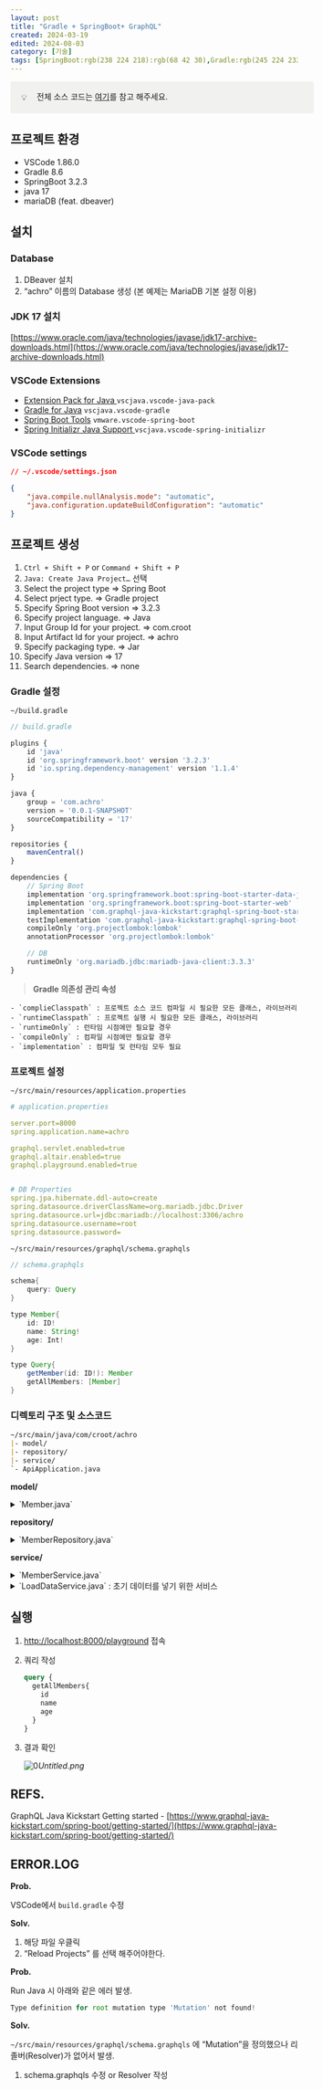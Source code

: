 ```yaml
---
layout: post
title: "Gradle + SpringBoot+ GraphQL"
created: 2024-03-19
edited: 2024-08-03
category: [기술]
tags: [SpringBoot:rgb(238 224 218):rgb(68 42 30),Gradle:rgb(245 224 233):rgb(76 35 55),VSCode:rgb(245 224 233):rgb(76 35 55),MariaDB:rgb(232 222 238):rgb(65 36 84),Java:rgb(250 222 201):rgb(73 41 14),GraphQL:rgb(211 229 239):rgb(24 51 71)]
---
```



<div class="callout" style="display:flex;width:100%;border-radius:4px;background:rgb(241,241,239);padding: 16px 16px 16px 12px;">
<div style="display:flex;align-items:center;justify-content:center;height:24px;width:24px;border-radius:0.25em;flex-shrink:0;">💡</div>
<div style="white-space:pre-wrap;word-break:break-word;caret-color:rgb(55, 53, 47);margin-left:8px;padding-left:2px;padding-right:2px;">전체 소스 코드는 <a href="https://github.com/croot-dev/springboot-graphql/tree/notion/6c50e956396b41449b42a8e134d97c4e" target="_blank">여기</a>를 참고 해주세요.</div>
</div>


## 프로젝트 환경

- VSCode 1.86.0
- Gradle 8.6
- SpringBoot 3.2.3
- java 17
- mariaDB (feat. dbeaver)

## 설치


### Database

1. DBeaver 설치
2. “achro” 이름의 Database 생성 (본 예제는 MariaDB 기본 설정 이용)

### JDK 17 설치


[https://www.oracle.com/java/technologies/javase/jdk17-archive-downloads.html](https://www.oracle.com/java/technologies/javase/jdk17-archive-downloads.html)


### VSCode Extensions

- [Extension Pack for Java ](https://marketplace.visualstudio.com/items?itemName=vscjava.vscode-java-pack)`vscjava.vscode-java-pack`
- [Gradle for Java](https://marketplace.visualstudio.com/items?itemName=vscjava.vscode-gradle) `vscjava.vscode-gradle`
- [Spring Boot Tools](https://marketplace.visualstudio.com/items?itemName=vmware.vscode-spring-boot) `vmware.vscode-spring-boot`
- [Spring Initializr Java Support ](https://marketplace.visualstudio.com/items?itemName=vscjava.vscode-spring-initializr)`vscjava.vscode-spring-initializr`

### VSCode settings


```json
// ~/.vscode/settings.json

{
    "java.compile.nullAnalysis.mode": "automatic",
    "java.configuration.updateBuildConfiguration": "automatic"
}
```


## 프로젝트 생성

1. `Ctrl + Shift + P` or `Command + Shift + P`
2. `Java: Create Java Project…` 선택
3. Select the project type ⇒ Spring Boot
4. Select prject type. ⇒ Gradle project
5. Specify Spring Boot version ⇒ 3.2.3
6. Specify project language. ⇒ Java
7. Input Group Id for your project. ⇒ com.croot
8. Input Artifact Id for your project. ⇒ achro
9. Specify packaging type. ⇒ Jar
10. Specify Java version ⇒ 17
11. Search dependencies. ⇒ none

### Gradle 설정


`~/build.gradle`


```javascript
// build.gradle

plugins {
	id 'java'
	id 'org.springframework.boot' version '3.2.3'
	id 'io.spring.dependency-management' version '1.1.4'
}

java {
	group = 'com.achro'
	version = '0.0.1-SNAPSHOT'
	sourceCompatibility = '17'
}

repositories {
    mavenCentral()
}

dependencies {
	// Spring Boot
	implementation 'org.springframework.boot:spring-boot-starter-data-jpa'
    implementation 'org.springframework.boot:spring-boot-starter-web'
	implementation 'com.graphql-java-kickstart:graphql-spring-boot-starter:15.0.0'
    testImplementation 'com.graphql-java-kickstart:graphql-spring-boot-starter-test:15.0.0'
	compileOnly 'org.projectlombok:lombok'
	annotationProcessor 'org.projectlombok:lombok'

	// DB
	runtimeOnly 'org.mariadb.jdbc:mariadb-java-client:3.3.3'
}
```


> **Gradle 의존성 관리 속성**

	- `complieClasspath` : 프로젝트 소스 코드 컴파일 시 필요한 모든 클래스, 라이브러리
	- `runtimeClasspath` : 프로젝트 실행 시 필요한 모든 클래스, 라이브러리
	- `runtimeOnly` : 런타임 시점에만 필요할 경우
	- `compileOnly` : 컴파일 시점에만 필요할 경우
	- `implementation` : 컴파일 및 런타임 모두 필요

### 프로젝트 설정


`~/src/main/resources/application.properties`


```yaml
# application.properties

server.port=8000
spring.application.name=achro

graphql.servlet.enabled=true
graphql.altair.enabled=true
graphql.playground.enabled=true


# DB Properties
spring.jpa.hibernate.ddl-auto=create
spring.datasource.driverClassName=org.mariadb.jdbc.Driver
spring.datasource.url=jdbc:mariadb://localhost:3306/achro
spring.datasource.username=root
spring.datasource.password=

```


`~/src/main/resources/graphql/schema.graphqls`


```java
// schema.graphqls

schema{
    query: Query
}

type Member{
    id: ID!
    name: String!
    age: Int!
}

type Query{
    getMember(id: ID!): Member
    getAllMembers: [Member]
}

```


### 디렉토리 구조 및 소스코드


```markdown
~/src/main/java/com/croot/achro
|- model/
|- repository/
|- service/
`- ApiApplication.java
```


**model/**

<details>
<summary>`Member.java`</summary>

```java
// ~/src/main/java/com/croot/achro/model/Member.java

package com.croot.achro.model;

import lombok.Getter;
import lombok.Setter;

import jakarta.persistence.*;

@Entity
@Table(name="MEMBER")
@Getter
@Setter
public class Member {
    @Id
    @GeneratedValue(strategy = GenerationType.AUTO)
    @Column(name = "MEMBER_ID")
    private Integer id;
    @Column(name = "MEMBER_NAME")
    private String name;
    @Column(name = "MEMBER_AGE")
    private Integer age;
}

```


</details>


**repository/**

<details>
<summary>`MemberRepository.java`</summary>

```java
// ~/src/main/java/com/croot/achro/repository/MemberRepository.java

package com.croot.achro.repository;

import com.croot.achro.model.Member;
import org.springframework.data.jpa.repository.JpaRepository;
import org.springframework.stereotype.Repository;

@Repository
public interface MemberRepository extends JpaRepository<Member, Integer> {
}

```


</details>


**service/**

<details>
<summary>`MemberService.java`</summary>

```java
// ~/src/main/java/com/croot/achro/service/MemberService.java

package com.croot.achro.service;

import graphql.kickstart.tools.GraphQLQueryResolver;

import java.util.List;

import org.springframework.stereotype.Service;

import com.croot.achro.model.Member;
import com.croot.achro.repository.MemberRepository;

@Service
public class MemberService implements GraphQLQueryResolver {
    private final MemberRepository memberRepository;

    public MemberService(MemberRepository memberRepository) {
        this.memberRepository = memberRepository;
    }
    public List<Member> getAllMembers(){
        return memberRepository.findAll();
    }
    public Member getMember(Integer id){
        return memberRepository.findById(id).get();
    }

}
```


</details>

<details>
<summary>`LoadDataService.java` : 초기 데이터를 넣기 위한 서비스</summary>

```java
// ~/src/main/java/com/croot/achro/service/LoadDataService.java

package com.croot.achro.service;

import com.croot.achro.model.Member;
import com.croot.achro.repository.MemberRepository;
import org.springframework.beans.factory.annotation.Autowired;
import org.springframework.stereotype.Service;

import jakarta.annotation.PostConstruct;

@Service
public class DataLoaderService {

    @Autowired
    private MemberRepository memberRepository;

    @PostConstruct
    public void load() {
        // 데이터 추가
        for (int i = 1; i <= 10; i++) {
            Member member = new Member();
            member.setName("Member " + i); // Member 이름 설정
            member.setAge(i * 10); // Member 나이 설정
            memberRepository.save(member);
        }
    }
}
```


</details>


## 실행

1. [http://localhost:8000/playground](http://localhost:8000/playground) 접속
2. 쿼리 작성

	```graphql
	query {
	  getAllMembers{
	    id
	    name
	    age
	  }
	}
	```

3. 결과 확인

	![0](/assets/img/2024-03-19-Gradle-+-SpringBoot+-GraphQL.md/0.png)_Untitled.png_


## REFS.


GraphQL Java Kickstart Getting started - [https://www.graphql-java-kickstart.com/spring-boot/getting-started/](https://www.graphql-java-kickstart.com/spring-boot/getting-started/)


## ERROR.LOG


**Prob.**


VSCode에서 `build.gradle` 수정


**Solv.**

1. 해당 파일 우클릭
2. “Reload Projects” 를 선택 해주어야한다.

**Prob.**


Run Java 시 아래와 같은 에러 발생.


```javascript
Type definition for root mutation type 'Mutation' not found!
```


**Solv.**


`~/src/main/resources/graphql/schema.graphqls` 에 “Mutation”을 정의했으나 리졸버(Resolver)가 없어서 발생.

1. schema.graphqls 수정 or Resolver 작성
